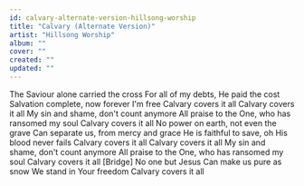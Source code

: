 ```yaml
---
id: calvary-alternate-version-hillsong-worship
title: "Calvary (Alternate Version)"
artist: "Hillsong Worship"
album: ""
cover: ""
created: ""
updated: ""
---
```


The Saviour alone carried the cross
For all of my debts, He paid the cost
Salvation complete, now forever I'm free
Calvary covers it all
Calvary covers it all
My sin and shame, don't count anymore
All praise to the One, who has ransomed my soul
Calvary covers it all
No power on earth, not even the grave
Can separate us, from mercy and grace
He is faithful to save, oh His blood never fails
Calvary covers it all
Calvary covers it all
My sin and shame, don't count anymore
All praise to the One, who has ransomed my soul
Calvary covers it all
[Bridge]
No one but Jesus
Can make us pure as snow
We stand in Your freedom
Calvary covers it all